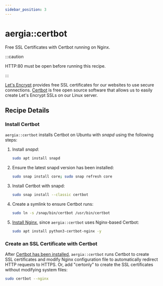 ```yaml
---
sidebar_position: 3
---
```


aergia::certbot
===============

Free SSL Certificates with Certbot running on Nginx.

:::caution

HTTP:80 must be open before running this recipe.

:::

[Let's Encrypt](https://letsencrypt.org/) provides free SSL certificates for our websites to use secure connections.
[Certbot](https://certbot.eff.org/) is free open source software that allows us to easily create Let's Encrypt SSLs on
our Linux server.

Recipe Details
--------------

### Install Certbot

`aergia::certbot` installs Certbot on Ubuntu with _snapd_ using the following steps:

1. Install _snapd_:

   ```bash
   sudo apt install snapd
   ```

2. Ensure the latest snapd version has been installed:

   ```bash
   sudo snap install core; sudo snap refresh core
   ```

3. Install Certbot with snapd:

   ```bash
   sudo snap install --classic certbot
   ```

4. Create a symlink to ensure Certbot runs:

   ```bash
   sudo ln -s /snap/bin/certbot /usr/bin/certbot
   ```

5. [Install Nginx](https://stackoverflow.com/a/64571090/14312712), since `aergia::certbot` uses Nginx-based Certbot:

   ```bash
   sudo apt install python3-certbot-nginx -y
   ```

### Create an SSL Certificate with Certbot

After [Certbot has been installed](#install-certbot), `aergia::certbot` runs Certbot to create SSL certificates and
modify Nginx configuration file to automatically redirect HTTP requests to HTTPS. Or, add "certonly" to create the SSL
certificates without modifying system files:

```bash
sudo certbot --nginx
```
